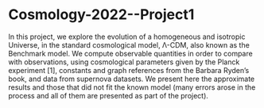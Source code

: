 # Cosmology-2022--Project1
In this project, we explore the evolution of a homogeneous and isotropic Universe, in the standard cosmological model, Λ-CDM, also known as the Benchmark model. We compute observable quantities in order to compare with observations, using cosmological parameters given by the Planck experiment [1], constants and graph references from the Barbara Ryden’s book, and data from supernova datasets. We present here the approximate results and those that did not fit the known model (many errors arose in the process and all of them are presented as part of the project).
